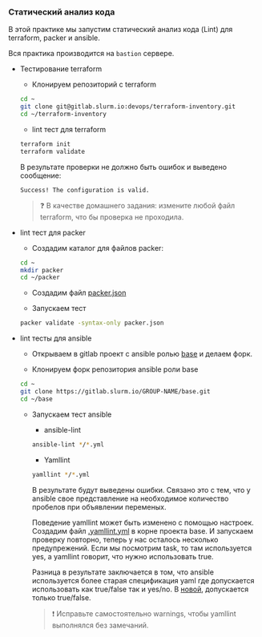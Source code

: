 ### Статический анализ кода

В этой практике мы запустим статический анализ кода (Lint) для terraform, packer и ansible.

Вся практика производится на `bastion` сервере.


* Тестирование terraform

    * Клонируем репозиторий с terraform
    
    ```bash
    cd ~
    git clone git@gitlab.slurm.io:devops/terraform-inventory.git
    cd ~/terraform-inventory
    ```

    * lint тест для terraform

    ```bash
    terraform init
    terraform validate
    ```

    В результате проверки не должно быть ошибок и выведено сообщение:
    ```
    Success! The configuration is valid.
    ```

    >
    > :question: В качестве домашнего задания: измените любой файл terraform, что бы проверка не проходила. 
    >

* lint тест для packer

    * Создадим каталог для файлов packer:

    ```bash
    cd ~
    mkdir packer
    cd ~/packer
    ```
    * Создадим файл [packer.json](practice/5.iac/5.2_Packer/packer.json)

    * Запускаем тест

    ```bash
    packer validate -syntax-only packer.json
    ```

* lint тесты для ansible
    
    * Открываем в gitlab проект с ansible ролью [base](https://gitlab.slurm.io/ansible-roles/system/base) и делаем форк.

    * Клонируем форк репозитория ansible роли base
    
    ```bash
    cd ~
    git clone https://gitlab.slurm.io/GROUP-NAME/base.git
    cd ~/base
    ```

    * Запускаем тест ansible
        * ansible-lint

        ```bash
        ansible-lint */*.yml
        ```

        * Yamllint

        ```bash
        yamllint */*.yml
        ```
        В результате будут выведены ошибки. Связано это с тем, что у ansible свое представление на необходимое количество пробелов при объявлении переменых.

        Поведение yamllint может быть изменено с помощью настроек. Создадим файл [.yamllint.yml](practice/6.iac-testing/01-lint-test/lint-configs/.yamllint.yaml) в корне проекта base. И запускаем проверку повторно, теперь у нас осталось несколько предупрежений. Если мы посмотрим task, то там используется yes, а yamllint говорит, что нужно использовать true. 

        Разница в результате заключается в том, что ansible используется более старая спецификация yaml где допускается использовать как true/false так и yes/no. В [новой](https://yaml.org/spec/1.2/spec.html#id2803629), допускается только true/false.
        >
        > :exclamation: Исправьте самостоятельно warnings, чтобы yamllint выполнялся без замечаний. 
        > 
